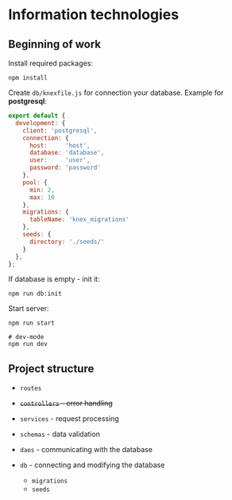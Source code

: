 # Information technologies

## Beginning of work
Install required packages:
```shell
npm install
```

Create `db/knexfile.js` for connection your database.
Example for **postgresql**:
```javascript
export default {
  development: {
    client: 'postgresql',
    connection: {
      host:     'host',
      database: 'database',
      user:     'user',
      password: 'password'
    },
    pool: {
      min: 2,
      max: 10
    },
    migrations: {
      tableName: 'knex_migrations'
    },
    seeds: {
      directory: './seeds/'
    }
  },
};
```

If database is empty - init it:
```shell
npm run db:init
```

Start server:
```shell
npm run start

# dev-mode
npm run dev
```

## Project structure

* `routes`

* ~~`controllers` - error handling~~

* `services` - request processing

* `schemas` - data validation

* `daos` - communicating with the database

* `db` - connecting and modifying the database
    - `migrations`
    - `seeds`
